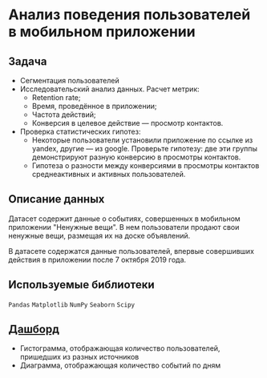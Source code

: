 # Анализ поведения пользователей в мобильном приложении

## Задача
* Сегментация пользователей
* Исследовательский анализ данных. Расчет метрик:
  - Retention rate;
  - Время, проведённое в приложении;
  - Частота действий;
  - Конверсия в целевое действие — просмотр контактов.
* Проверка статистических гипотез:
  - Некоторые пользователи установили приложение по ссылке из yandex, другие — из google. Проверьте гипотезу: две эти группы демонстрируют разную конверсию в просмотры контактов.
  - Гипотеза о разности между конверсиями в просмотры контактов среднеактивных и активных пользователей.
  
## Описание данных
Датасет содержит данные о событиях, совершенных в мобильном приложении "Ненужные вещи". В нем пользователи продают свои ненужные вещи, размещая их на доске объявлений.

В датасете содержатся данные пользователей, впервые совершивших действия в приложении после 7 октября 2019 года.
## Используемые библиотеки
`Pandas`  `Matplotlib` `NumPy`  `Seaborn` `Scipy`

## [Дашборд](https://public.tableau.com/app/profile/templtn/viz/_16625906579330/Dashboard1)
- Гистограмма, отображающая количество пользователей, пришедших из разных источников
- Диаграмма, отображающая количество событий по дням
